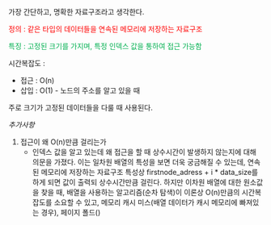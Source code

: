가장 간단하고, 명확한 자료구조라고 생각한다. 

<span style="color:rgb(255, 0, 0)">정의 : 같은 타입의 데이터들을 연속된 메모리에 저장하는 자료구조</span> 

<span style="color:rgb(0, 176, 80)">특징 : 고정된 크기를 가지며, 특정 인덱스 값을 통하여 접근 가능함</span> 

시간복잡도 : 
- 접근 : O(n)
- 삽입 : O(1) - 노드의 주소를 알고 있을 때

주로 크기가 고정된 데이터들을 다룰 때 사용된다.

*추가사항*

1. 접근이 왜 O(n)만큼 걸리는가
	- 인덱스 값을 알고 있는데 왜 접근을 할 때 상수시간이 발생하지 않는지에 대해 의문을 가졌다. 이는 일차원 배열의 특성을 보면 더욱 궁금해질 수 있는데, 연속된 메모리에 저장하는 자료구조 특성상 firstnode_adress + i * data_size를 하게 되면 값이 출력되 상수시간만큼 걸린다. 하지만 이차원 배열에 대한 원소값을 찾을 때, 배열을 사용하는 알고리즘(순차 탐색)이 이론상 O(n)만큼의 시간복잡도를 소요할 수 있고, 메모리 캐시 미스(배열 데이터가 캐시 메모리에 빠져있는 경우), 페이지 폴드()